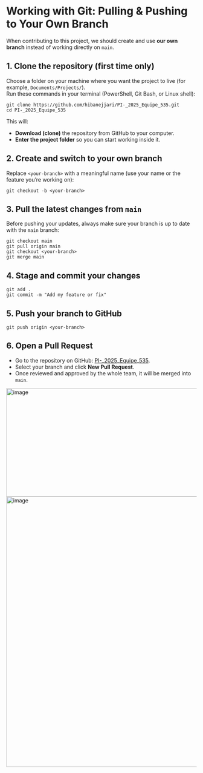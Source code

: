 # Working with Git: Pulling & Pushing to Your Own Branch

When contributing to this project, we should create and use **our own branch** instead of working directly on `main`.

## 1. Clone the repository (first time only)

Choose a folder on your machine where you want the project to live (for example, `Documents/Projects/`).  
Run these commands in your terminal (PowerShell, Git Bash, or Linux shell):

```
git clone https://github.com/hibanejjari/PI-_2025_Equipe_535.git
cd PI-_2025_Equipe_535
```

This will:
- **Download (clone)** the repository from GitHub to your computer.  
- **Enter the project folder** so you can start working inside it.  

## 2. Create and switch to your own branch
Replace `<your-branch>` with a meaningful name (use your name or the feature you’re working on):
```
git checkout -b <your-branch>
```

## 3. Pull the latest changes from `main`
Before pushing your updates, always make sure your branch is up to date with the `main` branch:
```
git checkout main
git pull origin main
git checkout <your-branch>
git merge main
```

## 4. Stage and commit your changes
```
git add .
git commit -m "Add my feature or fix"
```

## 5. Push your branch to GitHub
```
git push origin <your-branch>
```

## 6. Open a Pull Request
- Go to the repository on GitHub: [PI-_2025_Equipe_535](https://github.com/hibanejjari/PI-_2025_Equipe_535).  
- Select your branch and click **New Pull Request**.  
- Once reviewed and approved by the whole team, it will be merged into `main`.

<img width="1347" height="286" alt="image" src="https://github.com/user-attachments/assets/2dc076fd-77fd-42ca-8127-17348b8997b7" />


<img width="1487" height="715" alt="image" src="https://github.com/user-attachments/assets/e6252757-8d0b-4a9b-905d-e5b3677dc7d8" />
